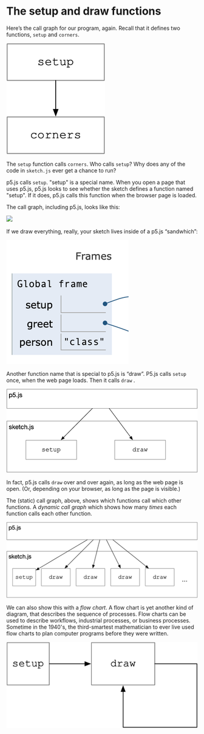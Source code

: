 # The setup and draw functions

Here’s the call graph for our program, again. Recall that it defines two functions, `setup` and `corners`.

![](../.gitbook/assets/image%20%283%29.png)

The `setup` function calls `corners`. Who calls `setup`? Why does any of the code in `sketch.js` ever get a chance to run?

p5.js calls `setup`. "setup" is a special name. When you open a page that uses p5.js, p5.js looks to see whether the sketch defines a function named "setup". If it does, p5.js calls this function when the browser page is loaded.

The call graph, including p5.js, looks like this:

![](../.gitbook/assets/image%20%2818%29.png)

If we draw everything, really, your sketch lives inside of a p5.js “sandwhich”:

![](../.gitbook/assets/image%20%2817%29.png)

Another function name that is special to p5.js is “draw”. P5.js calls `setup` once, when the web page loads. Then it calls `draw` .

![](../.gitbook/assets/image%20%289%29.png)

In fact, p5.js calls `draw` over and over again, as long as the web page is open. \(Or, depending on your browser, as long as the page is visible.\)

The \(static\) call graph, above, shows which functions call which other functions. A _dynamic call graph_ which shows how many _times_ each function calls each other function.

![](../.gitbook/assets/image%20%288%29.png)

We can also show this with a _flow chart_. A flow chart is yet another kind of diagram, that describes the sequence of processes. Flow charts can be used to describe workflows, industrial processes, or business processes. Sometime in the 1940's, the third-smartest mathematician to ever live used flow charts to plan computer programs before they were written.

![](../.gitbook/assets/image.png)



